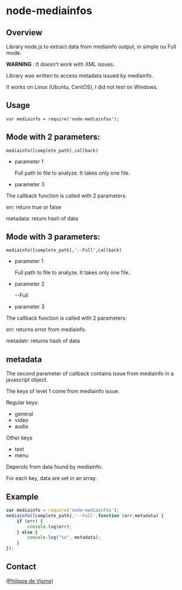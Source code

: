 
node-mediainfos
===============

Overview
--------

Library node.js to extract data from mediainfo output, in simple ou Full mode.

**WARNING** : It doesn't work with XML issues.

Library was written to access metadata issued by mediainfo.

It works on Linux (Ubuntu, CentOS), I did not test on Windows.

Usage
-----

`var mediainfo = require('node-mediainfos');`


## Mode with 2 parameters:

`mediainfo([complete_path],callback)`

* parameter 1

  Full path to file to analyze. It takes only one file.

* parameter 3

The callback function is called with 2 parameters:

err: return true or false

metadata: return hash of data


## Mode with 3 parameters:

`mediainfo([complete_path],'--Full',callback)`

* parameter 1

  Full path to file to analyze. It takes only one file.

* parameter 2

  --Full  

* parameter 3

The callback function is called with 2 parameters:

err: returns error from mediainfo.

metadatr: returns hash of data

## metadata

The second parameter of callback contains issue from mediainfo  in a javascript object.

The keys of level 1 come from mediainfo issue.

Regular keys:

* general
* video
* audio

Other keys

* text
* menu

Depends from data found by mediainfo.

For each key, data are set in an array.


Example
-------

```javascript
var mediainfo = require('node-mediainfos');
mediainfo([complete_path],'--Full',function (err,metadata) {
    if (err) {
        console.log(err);
    } else {
        console.log("%o", metadata);
    }
});

```


Contact
-------

([Philippe de Visme](mailto:philippe@devisme.com))

